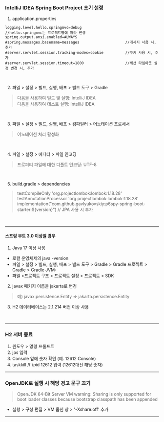 ### IntelliJ IDEA Spring Boot Project 초기 설정  
1. application.properties
```
logging.level.hello.springmvc=debug                    //hello.springmvc는 프로젝트명에 따라 변경
spring.output.ansi.enabled=ALWAYS
#spring.messages.basename=messages                     //메시지 사용 시, 추가  
#server.servlet.session.tracking-modes=cookie          //쿠키 사용 시, 추가
#server.servlet.session.timeout=1800                   //세션 타임아웃 설정 변경 시, 추가
```
<br>

2. 파일 > 설정 > 빌드, 실행, 배포 > 빌드 도구 > Gradle   
> 다음을 사용하여 빌드 및 실행: IntelliJ IDEA  
> 다음을 사용하여 테스트 실행: IntelliJ IDEA
<br>

3. 파일 > 설정 > 빌드, 실행, 배포 > 컴파일러 > 어노테이션 프로세서
> 어노테이션 처리 활성화
<br>

4. 파일 > 설정 > 에디터 > 파일 인코딩
> 프로퍼티 파일에 대한 디폴트 인코딩: UTF-8
<br>

5. build.gradle > dependencies
> testCompileOnly 'org.projectlombok:lombok:1.18.28'  
> testAnnotationProcessor 'org.projectlombok:lombok:1.18.28'
> implementation("com.github.gavlyukovskiy:p6spy-spring-boot-starter:${version}")          // JPA 사용 시 추가
<br>

--- 

#### 스프링 부트 3.0 이상일 경우  
1. Java 17 이상 사용
- 로컬 운영체제의 java -version
- 파일 > 설정 > 빌드, 실행, 배포 > 빌드 도구 > Gradle > Gradle 프로젝트 > Gradle > Gradle JVM:   
- 파일 >프로젝트 구조 > 프로젝트 설정 > 프로젝트 > SDK  
  
2. javax 패키지 이름을 jakarta로 변경     
> 예) javax.persistence.Entity => jakarta.persistence.Entity  
  
3. H2 데이터베이스는 2.1.214 버전 이상 사용   
<br>

---
### H2 서버 종료  
1. 윈도우 > 명령 프롬프트  
2. jps 입력  
3. Console 앞에 숫자 확인 (예. 12612 Console)  
4. taskkill /f /pid 12612 입력 (12612대신 해당 숫자)  

---  
### OpenJDK로 실행 시 해당 경고 문구 끄기  
> OpenJDK 64-Bit Server VM warning: Sharing is only supported for boot loader classes because bootstrap classpath has been appended  
- 실행 > 구성 편집 > VM 옵션 창 > '-Xshare:off' 추가  
---
